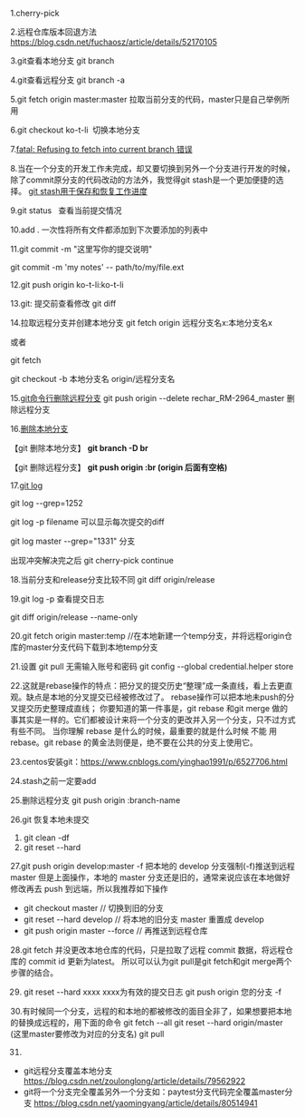 1.cherry-pick

2.远程仓库版本回退方法 https://blog.csdn.net/fuchaosz/article/details/52170105

3.git查看本地分支 git branch

4.git查看远程分支 git branch -a 

5.git fetch origin master:master 拉取当前分支的代码，master只是自己举例所用

6.git checkout ko-t-li  切换本地分支

7.[fatal: Refusing to fetch into current branch 错误](https://www.jianshu.com/p/955ddee023bb)

8.当在一个分支的开发工作未完成，却又要切换到另外一个分支进行开发的时候，除了commit原分支的代码改动的方法外，我觉得git stash是一个更加便捷的选择。
[git stash用于保存和恢复工作进度](https://gist.github.com/subchen/3409a16cb46327ca7691)

9.git status   查看当前提交情况

10.add .   一次性将所有文件都添加到下次要添加的列表中

11.git commit -m "这里写你的提交说明"

git commit -m 'my notes' -- path/to/my/file.ext

12.git push origin ko-t-li:ko-t-li

13.git: 提交前查看修改 git diff

14.拉取远程分支并创建本地分支 git fetch origin 远程分支名x:本地分支名x

或者

git fetch

git checkout -b 本地分支名 origin/远程分支名

15.[git命令行删除远程分支](https://blog.csdn.net/furzoom/article/details/53002699)
git push origin --delete rechar_RM-2964_master
删除远程分支

16.[删除本地分支](https://www.cnblogs.com/hqbhonker/p/5092300.html)

【git 删除本地分支】
**git branch -D br**

【git 删除远程分支】
**git push origin :br  (origin 后面有空格)**

17.[git log](https://blog.csdn.net/kongbaidepao/article/details/54983196)

git log --grep=1252

git log -p filename
可以显示每次提交的diff

git log master  --grep="1331"
分支

出现冲突解决完之后  git cherry-pick continue

18.当前分支和release分支比较不同   git diff origin/release

19.git log -p 查看提交日志

git diff origin/release --name-only

20.git fetch origin master:temp 
//在本地新建一个temp分支，并将远程origin仓库的master分支代码下载到本地temp分支

21.设置 git pull 无需输入账号和密码
git config --global credential.helper store

22.这就是rebase操作的特点：把分叉的提交历史“整理”成一条直线，看上去更直观。缺点是本地的分叉提交已经被修改过了。
rebase操作可以把本地未push的分叉提交历史整理成直线；
你要知道的第一件事是，git rebase 和git merge 做的事其实是一样的。它们都被设计来将一个分支的更改并入另一个分支，只不过方式有些不同。
当你理解 rebase 是什么的时候，最重要的就是什么时候 不能 用 rebase。git rebase 的黄金法则便是，绝不要在公共的分支上使用它。

23.centos安装git：https://www.cnblogs.com/yinghao1991/p/6527706.html

24.stash之前一定要add

25.删除远程分支  git push origin :branch-name

26.git 恢复本地未提交
1. git clean -df
2. git reset --hard

27.git push origin develop:master -f
把本地的 develop 分支强制(-f)推送到远程 master
但是上面操作，本地的 master 分支还是旧的，通常来说应该在本地做好修改再去 push 到远端，所以我推荐如下操作
- git checkout master // 切换到旧的分支
- git reset --hard develop // 将本地的旧分支 master 重置成 develop
- git push origin master --force // 再推送到远程仓库

28.git fetch 并没更改本地仓库的代码，只是拉取了远程 commit 数据，将远程仓库的 commit id 更新为latest。
所以可以认为git pull是git fetch和git merge两个步骤的结合。

29. git reset --hard  xxxx      xxxx为有效的提交日志
git push origin 您的分支 -f

30.有时候同一个分支，远程的和本地的都被修改的面目全非了，如果想要把本地的替换成远程的，用下面的命令
git fetch --all
git reset --hard origin/master (这里master要修改为对应的分支名)
git pull

31.

- git远程分支覆盖本地分支  https://blog.csdn.net/zoulonglong/article/details/79562922
- git将一个分支完全覆盖另外一个分支如：paytest分支代码完全覆盖master分支 https://blog.csdn.net/yaomingyang/article/details/80514941
